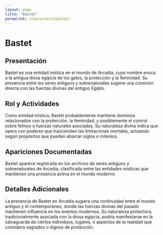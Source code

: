 ```yaml
---
layout: page
title: "Bastet"
permalink: /characters/bastet/
---
```


# Bastet

## Presentación
Bastet es una entidad mística en el mundo de Arcadia, cuyo nombre evoca a la antigua diosa egipcia de los gatos, la protección y la feminidad. Su presencia entre los seres antiguos y sobrenaturales sugiere una conexión directa con las fuerzas divinas del antiguo Egipto.

## Rol y Actividades
Como entidad mística, Bastet probablemente mantiene dominios relacionados con la protección, la feminidad, y posiblemente el control sobre felinos o fuerzas naturales asociadas. Su naturaleza divina indica que opera con poderes que trascienden las limitaciones mortales, actuando según propósitos que pueden abarcar siglos o milenios.

## Apariciones Documentadas
Bastet aparece registrada en los archivos de seres antiguos y sobrenaturales de Arcadia, clasificada entre las entidades místicas que mantienen una presencia activa en el mundo moderno.

## Detalles Adicionales
La presencia de Bastet en Arcadia sugiere una continuidad entre el mundo antiguo y el contemporáneo, donde las fuerzas divinas del pasado mantienen influencia en los eventos modernos. Su naturaleza protectora, tradicionalmente asociada con la diosa egipcia, podría manifestarse en la salvaguarda de ciertos individuos, lugares, o aspectos de la realidad que considera sagrados o dignos de protección.